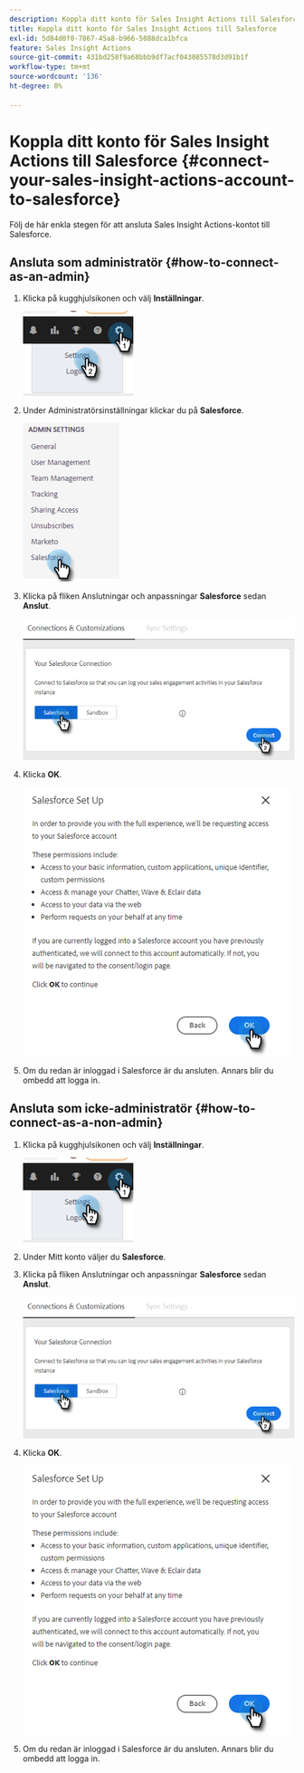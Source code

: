 ```yaml
---
description: Koppla ditt konto för Sales Insight Actions till Salesforce - Marketo Docs - produktdokumentation
title: Koppla ditt konto för Sales Insight Actions till Salesforce
exl-id: 5d84d0f0-7867-45a8-b966-5088dca1bfca
feature: Sales Insight Actions
source-git-commit: 431bd258f9a68bbb9df7acf043085578d3d91b1f
workflow-type: tm+mt
source-wordcount: '136'
ht-degree: 0%

---
```


# Koppla ditt konto för Sales Insight Actions till Salesforce {#connect-your-sales-insight-actions-account-to-salesforce}

Följ de här enkla stegen för att ansluta Sales Insight Actions-kontot till Salesforce.

## Ansluta som administratör {#how-to-connect-as-an-admin}

1. Klicka på kugghjulsikonen och välj **Inställningar**.

   ![](assets/connect-your-marketo-sales-account-to-salesforce-1.png)

1. Under Administratörsinställningar klickar du på **Salesforce**.

   ![](assets/connect-your-marketo-sales-account-to-salesforce-2.png)

1. Klicka på fliken Anslutningar och anpassningar **Salesforce** sedan **Anslut**.

   ![](assets/connect-your-marketo-sales-account-to-salesforce-3.png)

1. Klicka **OK**.

   ![](assets/connect-your-marketo-sales-account-to-salesforce-4.png)

1. Om du redan är inloggad i Salesforce är du ansluten. Annars blir du ombedd att logga in.

## Ansluta som icke-administratör {#how-to-connect-as-a-non-admin}

1. Klicka på kugghjulsikonen och välj **Inställningar**.

   ![](assets/connect-your-marketo-sales-account-to-salesforce-5.png)

1. Under Mitt konto väljer du **Salesforce**.

1. Klicka på fliken Anslutningar och anpassningar **Salesforce** sedan **Anslut**.

   ![](assets/connect-your-marketo-sales-account-to-salesforce-7.png)

1. Klicka **OK**.

   ![](assets/connect-your-marketo-sales-account-to-salesforce-8.png)

1. Om du redan är inloggad i Salesforce är du ansluten. Annars blir du ombedd att logga in.
